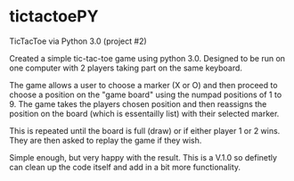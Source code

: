 # tictactoePY
TicTacToe via Python 3.0 (project #2)

Created a simple tic-tac-toe game using python 3.0. Designed to be run on one computer with 2 players taking part on the same keyboard.

The game allows a user to choose a marker (X or O) and then proceed to choose a position on the "game board" using the numpad positions of 1 to 9. The game takes the players chosen position and then reassigns the position on the board (which is essentailly list) with their selected marker.

This is repeated until the board is full (draw) or if either player 1 or 2 wins. They are then asked to replay the game if they wish.

Simple enough, but very happy with the result. This is a V.1.0 so definetly can clean up the code itself and add in a bit more functionality. 

